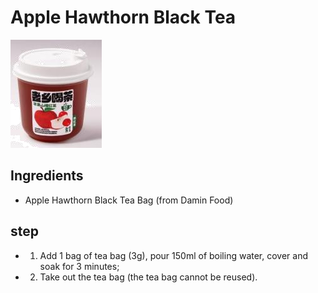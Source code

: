 # Apple Hawthorn Black Tea

![苹果山楂红茶](/images/苹果山楂红茶.png)

## Ingredients

- Apple Hawthorn Black Tea Bag (from Damin Food)

## step

- 1. Add 1 bag of tea bag (3g), pour 150ml of boiling water, cover and soak for 3 minutes;
- 2. Take out the tea bag (the tea bag cannot be reused).
